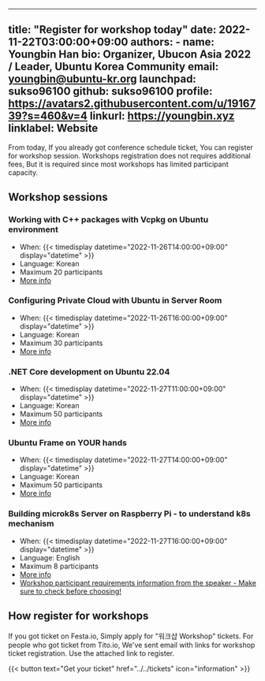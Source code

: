 
---
title: "Register for workshop today"
date: 2022-11-22T03:00:00+09:00
authors:
    - name: Youngbin Han
      bio: Organizer, Ubucon Asia 2022 / Leader, Ubuntu Korea Community 
      email: youngbin@ubuntu-kr.org
      launchpad: sukso96100
      github: sukso96100
      profile: https://avatars2.githubusercontent.com/u/1916739?s=460&v=4
      linkurl: https://youngbin.xyz
      linklabel: Website
---

From today, If you already got conference schedule ticket, You can register for workshop session.
Workshops registration does not requires additional fees, But it is required since most workshops has limited participant capacity.

## Workshop sessions

### Working with C++ packages with Vcpkg on Ubuntu environment
- When: {{< timedisplay datetime="2022-11-26T14:00:00+09:00" display="datetime" >}}
- Language: Korean
- Maximum 20 participants
- [More info](../../sessions/support-package-as-vcpkg-in-linux/)

### Configuring Private Cloud with Ubuntu in Server Room
- When: {{< timedisplay datetime="2022-11-26T16:00:00+09:00" display="datetime" >}}
- Language: Korean
- Maximum 30 participants
- [More info](../../sessions/configure-private-cloud-with-ubuntu/)

### .NET Core development on Ubuntu 22.04
- When: {{< timedisplay datetime="2022-11-27T11:00:00+09:00" display="datetime" >}}
- Language: Korean
- Maximum 50 participants
- [More info](../../sessions/net-core-development-in-ubuntu/)

### Ubuntu Frame on YOUR hands
- When: {{< timedisplay datetime="2022-11-27T14:00:00+09:00" display="datetime" >}}
- Language: Korean
- Maximum 50 participants
- [More info](../../sessions/ubuntu_frame_on_your_hands/)

### Building microk8s Server on Raspberry Pi - to understand k8s mechanism
- When: {{< timedisplay datetime="2022-11-27T16:00:00+09:00" display="datetime" >}}
- Language: English
- Maximum 8 participants
- [More info](../../sessions/building-microk8s-server-on-raspberry-pi-to-understand-k8s-mechanism/)
- [Workshop participant requirements information from the speaker - Make sure to check before choosing!](https://masafumiohta.wordpress.com/2022/11/22/workshop-introduction-and-requirement-at-my-workshop-in-ubucon-asia-2022-1/)

## How register for workshops

If you got ticket on Festa.io, Simply apply for "워크샵 Workshop" tickets.
For people who got ticket from Tito.io, We've sent email with links for workshop ticket registration. Use the attached link to register.

{{< button text="Get your ticket" href="../../tickets" icon="information" >}}